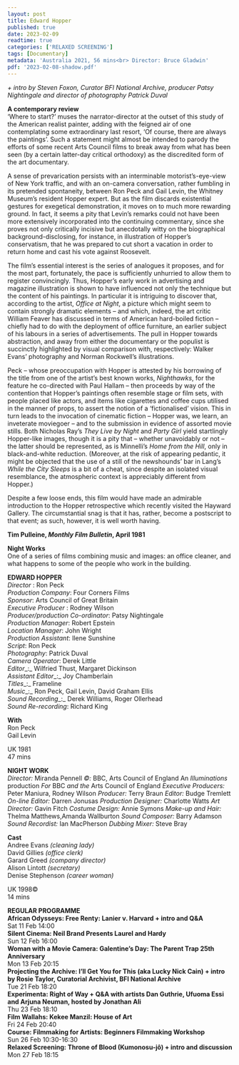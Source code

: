 ```yaml
---
layout: post
title: Edward Hopper
published: true
date: 2023-02-09
readtime: true
categories: ['RELAXED SCREENING']
tags: [Documentary]
metadata: 'Australia 2021, 56 mins<br> Director: Bruce Gladwin'
pdf: '2023-02-08-shadow.pdf'
---
```


_+ intro by Steven Foxon, Curator BFI National Archive, producer Patsy Nightingale and director of photography Patrick Duval_

**A contemporary review**  
‘Where to start?’ muses the narrator-director at the outset of this study of the American realist painter, adding with the feigned air of one contemplating some extraordinary last resort, ‘Of course, there are always the paintings’. Such a statement might almost be intended to parody the efforts of some recent Arts Council films to break away from what has been seen (by a certain latter-day critical orthodoxy) as the discredited form of the art documentary.

A sense of prevarication persists with an interminable motorist’s-eye-view of New York traffic, and with an on-camera conversation, rather fumbling in its pretended spontaneity, between Ron Peck and Gail Levin, the Whitney Museum’s resident Hopper expert. But as the film discards existential gestures for exegetical demonstration, it moves on to much more rewarding ground. In fact, it seems a pity that Levin’s remarks could not have been more extensively incorporated into the continuing commentary, since she proves not only critically incisive but anecdotally witty on the biographical background-disclosing, for instance, in illustration of Hopper’s conservatism, that he was prepared to cut short a vacation in order to return home and cast his vote against Roosevelt.

The film’s essential interest is the series of analogues it proposes, and for the most part, fortunately, the pace is sufficiently unhurried to allow them to register convincingly. Thus, Hopper’s early work in advertising and magazine illustration is shown to have influenced not only the technique but the content of his paintings. In particular it is intriguing to discover that, according to the artist, _Office at Night_, a picture which might seem to contain strongly dramatic elements – and which, indeed, the art critic William Feaver has discussed in terms of American hard-boiled fiction – chiefly had to do with the deployment of office furniture, an earlier subject of his labours in a series of advertisements. The pull in Hopper towards abstraction, and away from either the documentary or the populist is succinctly highlighted by visual comparison with, respectively: Walker Evans’ photography and Norman Rockwell’s illustrations.

Peck – whose preoccupation with Hopper is attested by his borrowing of the title from one of the artist’s best known works, _Nighthawks_, for the feature he co-directed with Paul Hallam – then proceeds by way of the contention that Hopper’s paintings often resemble stage or film sets, with people placed like actors, and items like cigarettes and coffee cups utilised in the manner of props, to assert the notion of a ‘fictionalised’ vision. This in turn leads to the invocation of cinematic fiction – Hopper was, we learn, an inveterate moviegoer – and to the submission in evidence of assorted movie stills. Both Nicholas Ray’s _They Live by Night_ and _Party Girl_ yield startlingly Hopper-like images, though it is a pity that – whether unavoidably or not – the latter should be represented, as is Minnelli’s _Home from the Hill_, only in black-and-white reduction. (Moreover, at the risk of appearing pedantic, it might be objected that the use of a still of the newshounds’ bar in Lang’s _While the City Sleeps_ is a bit of a cheat, since despite an isolated visual resemblance, the atmospheric context is appreciably different from Hopper.)

Despite a few loose ends, this film would have made an admirable introduction to the Hopper retrospective which recently visited the Hayward Gallery. The circumstantial snag is that it has, rather, become a postscript to that event; as such, however, it is well worth having.  

**Tim Pulleine, _Monthly Film Bulletin_, April 1981**  

**Night Works**  
One of a series of films combining music and images: an office cleaner, and what happens to some of the people who work in the building.  

**EDWARD HOPPER**  
_Director_ : Ron Peck  
_Production Company_: Four Corners Films  
_Sponsor_:  Arts Council of Great Britain  
_Executive Producer_ : Rodney Wilson  
_Producer/production Co-ordinator_: Patsy Nightingale  
_Production Manager_:  Robert Epstein  
_Location Manager_: John Wright  
_Production Assistant_:  Ilene Sunshine  
_Script_: Ron Peck  
_Photography_: Patrick Duval  
_Camera Operator_: Derek Little  
_Editor__:_ Wilfried Thust, Margaret Dickinson  
_Assistant Editor__:_ Joy Chamberlain  
_Titles__:_ Frameline  
_Music__:_ Ron Peck, Gail Levin, David Graham Ellis  
_Sound Recording__:_ Derek Williams, Roger Ollerhead  
_Sound Re-recording_: Richard King  

**With**  
Ron Peck  
Gail Levin  

UK 1981  
47 mins  

**NIGHT WORK**  
_Director:_ Miranda Pennell
_©:_ BBC, Arts Council of England
An _Illuminations_ production
_For_ BBC _and the_ Arts Council of England
_Executive Producers:_ Peter Maniura, Rodney Wilson
_Producer:_ Terry Braun
_Editor:_ Budge Tremlett
_On-line Editor:_ Darren Jonusas
_Production Designer:_ Charlotte Watts
_Art Director:_ Gavin Fitch
_Costume Design:_ Annie Symons
_Make-up and Hair:_ Thelma Matthews,Amanda Wallburton
_Sound Composer:_ Barry Adamson
_Sound Recordist:_ Ian MacPherson
_Dubbing Mixer:_ Steve Bray

**Cast**  
Andree Evans _(cleaning lady)_  
David Gillies _(office clerk)_  
Garard Greed _(company director)_  
Alison Lintott _(secretary)_  
Denise Stephenson _(career woman)_  

UK 1998©  
14 mins  

**REGULAR PROGRAMME**  
**African Odysseys: Free Renty: Lanier v. Harvard + intro and Q&A**  
Sat 11 Feb 14:00  
**Silent Cinema: Neil Brand Presents Laurel and Hardy**  
Sun 12 Feb 16:00  
**Woman with a Movie Camera: Galentine’s Day: The Parent Trap 25th Anniversary**  
Mon 13 Feb 20:15  
**Projecting the Archive: I’ll Get You for This (aka Lucky Nick Cain) + intro by Rosie Taylor, Curatorial Archivist, BFI National Archive**  
Tue 21 Feb 18:20  
**Experimenta: Right of Way + Q&A with artists Dan Guthrie, Ufuoma Essi and Arjuna Neuman, hosted by Jonathan Ali**  
Thu 23 Feb 18:10  
**Film Wallahs: Kekee Manzil: House of Art**  
Fri 24 Feb 20:40  
**Course: Filmmaking for Artists: Beginners Filmmaking Workshop**  
Sun 26 Feb 10:30-16:30  
**Relaxed Screening: Throne of Blood (Kumonosu-jô) + intro and discussion**  
Mon 27 Feb 18:15  
<!--stackedit_data:
eyJoaXN0b3J5IjpbLTE0MDIzODI5OSwtMTEwMTc4MzIxMF19
-->